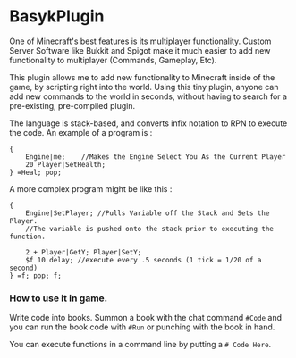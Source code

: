 # BasykPlugin
One of Minecraft's best features is its multiplayer functionality. Custom Server Software like Bukkit and Spigot make it much easier to add new functionality to multiplayer (Commands, Gameplay, Etc).

This plugin allows me to add new functionality to Minecraft inside of the game, by scripting right into the world. Using this tiny plugin, anyone can add new commands to the world in seconds, without having to search for a pre-existing, pre-compiled plugin.

The language is stack-based, and converts infix notation to RPN to execute the code. An example of a program is : 
```
{
    Engine|me;    //Makes the Engine Select You As the Current Player
    20 Player|SetHealth; 
} =Heal; pop; 
```

A more complex program might be like this :
```
{
    Engine|SetPlayer; //Pulls Variable off the Stack and Sets the Player.
    //The variable is pushed onto the stack prior to executing the function.
    
    2 + Player|GetY; Player|SetY;  
    $f 10 delay; //execute every .5 seconds (1 tick = 1/20 of a second)
} =f; pop; f;
```

### How to use it in game.
Write code into books. Summon a book with the chat command `#Code` and you can run the book code with `#Run` or punching with the book in hand. 

You can execute functions in a command line by putting a `# Code Here`.
